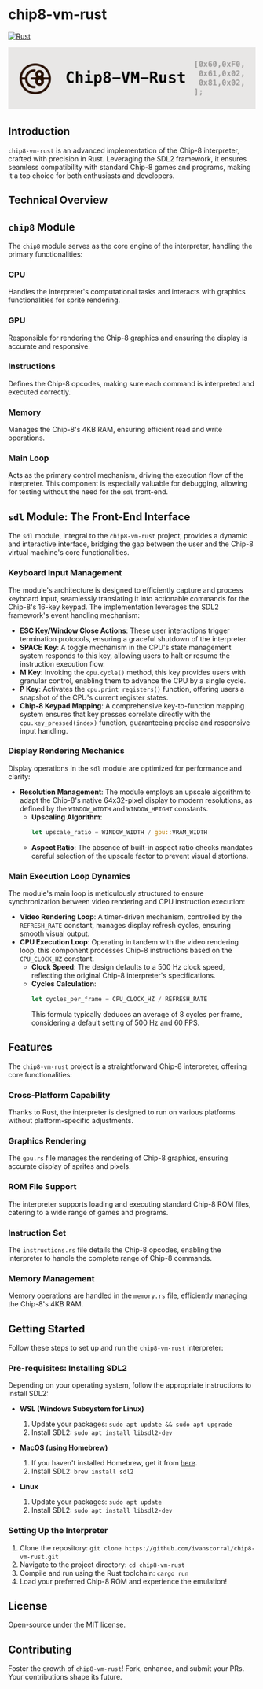 
# chip8-vm-rust
[![Rust](https://github.com/ivanscorral/chip8-vm-rust/actions/workflows/rust.yml/badge.svg)](https://github.com/ivanscorral/chip8-vm-rust/actions/workflows/rust.yml)

![chip8-vm-rust logo](assets/header-readme.png)

## Introduction

`chip8-vm-rust` is an advanced implementation of the Chip-8 interpreter, crafted with precision in Rust. Leveraging the SDL2 framework, it ensures seamless compatibility with standard Chip-8 games and programs, making it a top choice for both enthusiasts and developers.

## Technical Overview

## `chip8` Module

The `chip8` module serves as the core engine of the interpreter, handling the primary functionalities:

### CPU
Handles the interpreter's computational tasks and interacts with graphics functionalities for sprite rendering.

### GPU
Responsible for rendering the Chip-8 graphics and ensuring the display is accurate and responsive.

### Instructions
Defines the Chip-8 opcodes, making sure each command is interpreted and executed correctly.

### Memory
Manages the Chip-8's 4KB RAM, ensuring efficient read and write operations.

### Main Loop
Acts as the primary control mechanism, driving the execution flow of the interpreter. This component is especially valuable for debugging, allowing for testing without the need for the `sdl` front-end.



## `sdl` Module: The Front-End Interface

The `sdl` module, integral to the `chip8-vm-rust` project, provides a dynamic and interactive interface, bridging the gap between the user and the Chip-8 virtual machine's core functionalities.

### Keyboard Input Management

The module's architecture is designed to efficiently capture and process keyboard input, seamlessly translating it into actionable commands for the Chip-8's 16-key keypad. The implementation leverages the SDL2 framework's event handling mechanism:

- **ESC Key/Window Close Actions**: These user interactions trigger termination protocols, ensuring a graceful shutdown of the interpreter.
- **SPACE Key**: A toggle mechanism in the CPU's state management system responds to this key, allowing users to halt or resume the instruction execution flow.
- **M Key**: Invoking the `cpu.cycle()` method, this key provides users with granular control, enabling them to advance the CPU by a single cycle.
- **P Key**: Activates the `cpu.print_registers()` function, offering users a snapshot of the CPU's current register states.
- **Chip-8 Keypad Mapping**: A comprehensive key-to-function mapping system ensures that key presses correlate directly with the `cpu.key_pressed(index)` function, guaranteeing precise and responsive input handling.

### Display Rendering Mechanics

Display operations in the `sdl` module are optimized for performance and clarity:

- **Resolution Management**: The module employs an upscale algorithm to adapt the Chip-8's native 64x32-pixel display to modern resolutions, as defined by the `WINDOW_WIDTH` and `WINDOW_HEIGHT` constants.
    - **Upscaling Algorithm**:
        ```rust
        let upscale_ratio = WINDOW_WIDTH / gpu::VRAM_WIDTH
        ```
    - **Aspect Ratio**: The absence of built-in aspect ratio checks mandates careful selection of the upscale factor to prevent visual distortions.

### Main Execution Loop Dynamics

The module's main loop is meticulously structured to ensure synchronization between video rendering and CPU instruction execution:

- **Video Rendering Loop**: A timer-driven mechanism, controlled by the `REFRESH_RATE` constant, manages display refresh cycles, ensuring smooth visual output.
- **CPU Execution Loop**: Operating in tandem with the video rendering loop, this component processes Chip-8 instructions based on the `CPU_CLOCK_HZ` constant.
    - **Clock Speed**: The design defaults to a 500 Hz clock speed, reflecting the original Chip-8 interpreter's specifications.
    - **Cycles Calculation**:
        ```rust
        let cycles_per_frame = CPU_CLOCK_HZ / REFRESH_RATE
        ```
        This formula typically deduces an average of 8 cycles per frame, considering a default setting of 500 Hz and 60 FPS.


## Features

The `chip8-vm-rust` project is a straightforward Chip-8 interpreter, offering core functionalities:

### Cross-Platform Capability
Thanks to Rust, the interpreter is designed to run on various platforms without platform-specific adjustments.

### Graphics Rendering
The `gpu.rs` file manages the rendering of Chip-8 graphics, ensuring accurate display of sprites and pixels.

### ROM File Support
The interpreter supports loading and executing standard Chip-8 ROM files, catering to a wide range of games and programs.

### Instruction Set
The `instructions.rs` file details the Chip-8 opcodes, enabling the interpreter to handle the complete range of Chip-8 commands.

### Memory Management
Memory operations are handled in the `memory.rs` file, efficiently managing the Chip-8's 4KB RAM.



## Getting Started

Follow these steps to set up and run the `chip8-vm-rust` interpreter:

### Pre-requisites: Installing SDL2

Depending on your operating system, follow the appropriate instructions to install SDL2:

- **WSL (Windows Subsystem for Linux)**
    1. Update your packages: `sudo apt update && sudo apt upgrade`
    2. Install SDL2: `sudo apt install libsdl2-dev`

- **MacOS (using Homebrew)**
    1. If you haven't installed Homebrew, get it from [here](https://brew.sh/).
    2. Install SDL2: `brew install sdl2`

- **Linux**
    1. Update your packages: `sudo apt update`
    2. Install SDL2: `sudo apt install libsdl2-dev`

### Setting Up the Interpreter

1. Clone the repository: `git clone https://github.com/ivanscorral/chip8-vm-rust.git`
2. Navigate to the project directory: `cd chip8-vm-rust`
3. Compile and run using the Rust toolchain: `cargo run`
4. Load your preferred Chip-8 ROM and experience the emulation!



## License

Open-source under the MIT license.

## Contributing

Foster the growth of `chip8-vm-rust`! Fork, enhance, and submit your PRs. Your contributions shape its future.
